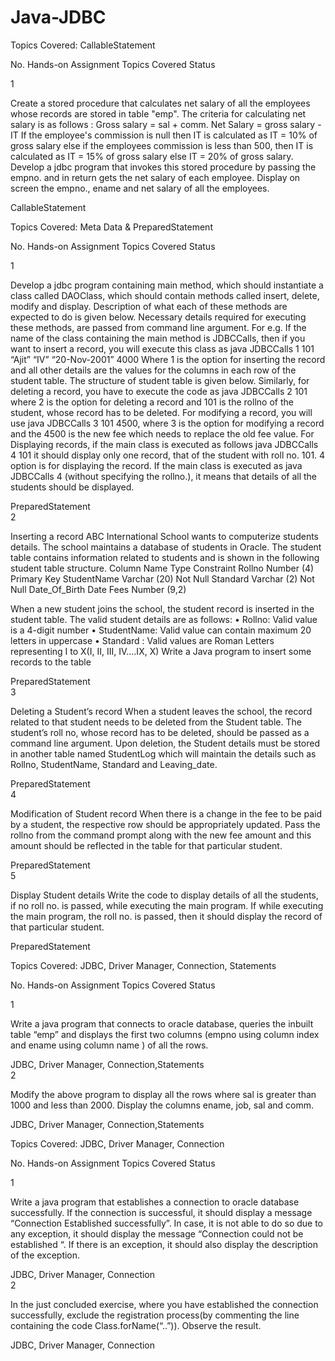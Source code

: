 # Java-JDBC
Topics Covered: CallableStatement

No. Hands-on Assignment Topics Covered Status

1

Create a stored procedure that calculates net salary of all the employees whose records are stored in table "emp". The criteria for calculating net salary is as follows : Gross salary = sal + comm. Net Salary = gross salary - IT If the employee's commission is null then IT is calculated as IT = 10% of gross salary else if the employees commission is less than 500, then IT is calculated as IT = 15% of gross salary else IT = 20% of gross salary. Develop a jdbc program that invokes this stored procedure by passing the empno. and in return gets the net salary of each employee. Display on screen the empno., ename and net salary of all the employees.

CallableStatement 	

Topics Covered: Meta Data & PreparedStatement

No. Hands-on Assignment Topics Covered Status

1

Develop a jdbc program containing main method, which should instantiate a class called DAOClass, which should contain methods called insert, delete, modify and display. Description of what each of these methods are expected to do is given below. Necessary details required for executing these methods, are passed from command line argument. For e.g. If the name of the class containing the main method is JDBCCalls, then if you want to insert a record, you will execute this class as java JDBCCalls 1 101 “Ajit” “IV” “20-Nov-2001” 4000 Where 1 is the option for inserting the record and all other details are the values for the columns in each row of the student table. The structure of student table is given below. Similarly, for deleting a record, you have to execute the code as java JDBCCalls 2 101 where 2 is the option for deleting a record and 101 is the rollno of the student, whose record has to be deleted. For modifying a record, you will use java JDBCCalls 3 101 4500, where 3 is the option for modifying a record and the 4500 is the new fee which needs to replace the old fee value. For Displaying records, if the main class is executed as follows java JDBCCalls 4 101 it should display only one record, that of the student with roll no. 101. 4 option is for displaying the record. If the main class is executed as java JDBCCalls 4 (without specifying the rollno.), it means that details of all the students should be displayed.

PreparedStatement 	
2

Inserting a record ABC International School wants to computerize students details. The school maintains a database of students in Oracle. The student table contains information related to students and is shown in the following student table structure. Column Name Type Constraint Rollno Number (4) Primary Key StudentName Varchar (20) Not Null Standard Varchar (2) Not Null Date_Of_Birth Date Fees Number (9,2)

When a new student joins the school, the student record is inserted in the student table. The valid student details are as follows: • Rollno: Valid value is a 4-digit number • StudentName: Valid value can contain maximum 20 letters in uppercase • Standard : Valid values are Roman Letters representing I to X(I, II, III, IV….IX, X) Write a Java program to insert some records to the table

PreparedStatement 	
3

Deleting a Student’s record When a student leaves the school, the record related to that student needs to be deleted from the Student table. The student’s roll no, whose record has to be deleted, should be passed as a command line argument. Upon deletion, the Student details must be stored in another table named StudentLog which will maintain the details such as Rollno, StudentName, Standard and Leaving_date.

PreparedStatement 	
4

Modification of Student record When there is a change in the fee to be paid by a student, the respective row should be appropriately updated. Pass the rollno from the command prompt along with the new fee amount and this amount should be reflected in the table for that particular student.

PreparedStatement 	
5

Display Student details Write the code to display details of all the students, if no roll no. is passed, while executing the main program. If while executing the main program, the roll no. is passed, then it should display the record of that particular student.

PreparedStatement 	

Topics Covered: JDBC, Driver Manager, Connection, Statements

No. Hands-on Assignment Topics Covered Status

1

Write a java program that connects to oracle database, queries the inbuilt table “emp” and displays the first two columns (empno using column index and ename using column name ) of all the rows.

JDBC, Driver Manager, Connection,Statements 	
2

Modify the above program to display all the rows where sal is greater than 1000 and less than 2000. Display the columns ename, job, sal and comm.

JDBC, Driver Manager, Connection,Statements 	


Topics Covered: JDBC, Driver Manager, Connection

No. Hands-on Assignment Topics Covered Status

1

Write a java program that establishes a connection to oracle database successfully. If the connection is successful, it should display a message “Connection Established successfully”. In case, it is not able to do so due to any exception, it should display the message “Connection could not be established “. If there is an exception, it should also display the description of the exception.

JDBC, Driver Manager, Connection 	
2

In the just concluded exercise, where you have established the connection successfully, exclude the registration process(by commenting the line containing the code Class.forName(“..”)). Observe the result.

JDBC, Driver Manager, Connection 
